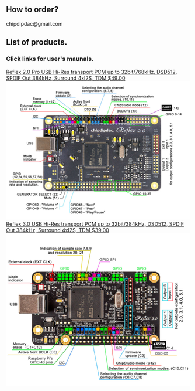 <h2>How to order?</h2>
chipdipdac@gmail.com
<h2>List of products.</h2> 
<h3>Click links for user's maunals.</h3>

[Reflex 2.0 Pro USB Hi-Res transport PCM up to 32bit/768kHz, DSD512, SPDIF Out  384kHz, Surround 4xI2S, TDM $49.00](https://github.com/ChipDipDAC/ChipDipDAC.github.io/tree/main/Reflex%202.0%20Pro)
![Reflex 2.0 Pro](https://github.com/ChipDipDAC/ChipDipDAC.github.io/blob/main/Reflex%202.0%20Pro/Reflex_2_0_Pro_pins.jpg?raw=true)
[Reflex 3.0 USB Hi-Res transport PCM up to 32bit/384kHz, DSD512, SPDIF Out  384kHz, Surround 4xI2S, TDM $39.00](https://github.com/ChipDipDAC/ChipDipDAC.github.io/tree/main/Reflex%203.0)
![Reflex 3.0](https://github.com/ChipDipDAC/ChipDipDAC.github.io/blob/main/Reflex%203.0/Reflex_3_0_pins.jpg?raw=true)
